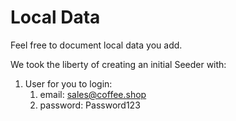 # Local Data

Feel free to document local data you add.

We took the liberty of creating an initial Seeder with:
1. User for you to login:
   1. email: sales@coffee.shop
   2. password: Password123
